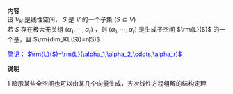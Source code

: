 **内容**  
设 $V_K$ 是线性空间， $S$ 是 $V$ 的一个子集 $(S\subseteq V)$  
若 $S$ 存在极大无关组 $(\alpha_1,\cdots,\alpha_r)$ ，则 $(\alpha_1,\cdots,\alpha_r)$ 是生成子空间 $\rm{L}(S)$ 的一个基，且 $\rm{dim_KL(S)}=r(S)$  
  
<font color=blue>简记： $\rm{L}(S)=\rm{L}(\alpha_1,\alpha_2,\cdots,\alpha_r)$ </font>  
  
**说明**  
  
1 暗示某些全空间也可以由某几个向量生成，齐次线性方程组解的结构定理  
